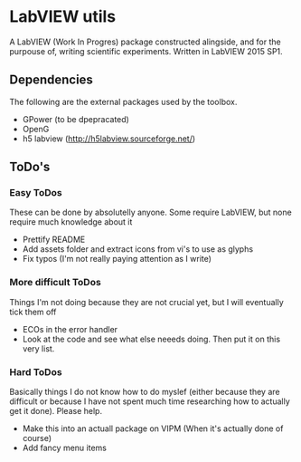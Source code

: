 # LabVIEW utils
A LabVIEW (Work In Progres) package constructed alingside, and for the purpouse of, writing scientific experiments. Written in LabVIEW 2015 SP1.

## Dependencies
The following are the external packages used by the toolbox.

 - GPower (to be dpepracated)
 - OpenG
 - h5 labview (http://h5labview.sourceforge.net/)

## ToDo's
### Easy ToDos
These can be done by absolutelly anyone. Some require LabVIEW, but none require much knowledge about it
 - Prettify README
 - Add assets folder and extract icons from vi's to use as glyphs
 - Fix typos (I'm not really paying attention as I write)


### More difficult ToDos
Things I'm not doing because they are not crucial yet, but I will eventually tick them off
 - ECOs in the error handler
 - Look at the code and see what else neeeds doing. Then put it on this very list.

### Hard ToDos
Basically things I do not know how to do myslef (either because they are difficult or because I have not spent much time researching how to actually get it done). Please help.
 - Make this into an actuall package on VIPM (When it's actually done of course)
 - Add fancy menu items
